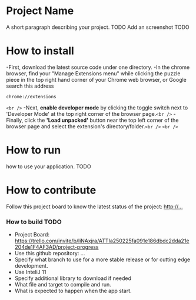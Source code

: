 # Project Name

A short paragraph describing your project. TODO
Add an screenshot TODO

# How to install

-First, download the latest source code under one directory.
-In the chrome browser, find your "Manage Extensions menu" while clicking the puzzle piece in the top right hand corner of your Chrome web browser, or Google search this address

```
chrome://extensions
```

`<br />`
-Next, **enable developer mode** by clicking the toggle switch next to 'Developer Mode' at the top right corner of the browser page.`<br />`
-Finally, click the **'Load unpacked'** button near the top left corner of the browser page and select the extension's directory/folder.`<br />`
`<br />`

# How to run

how to use your application. TODO

# How to contribute

Follow this project board to know the latest status of the project: [http://...]([http://...])

### How to build TODO

- Project Board: https://trello.com/invite/b/liNAxjra/ATTIa250225fa091e186dbdc2dda21e204de1F4AF3AD/project-progress
- Use this github repository: ...
- Specify what branch to use for a more stable release or for cutting edge development.
- Use InteliJ 11
- Specify additional library to download if needed
- What file and target to compile and run.
- What is expected to happen when the app start.
